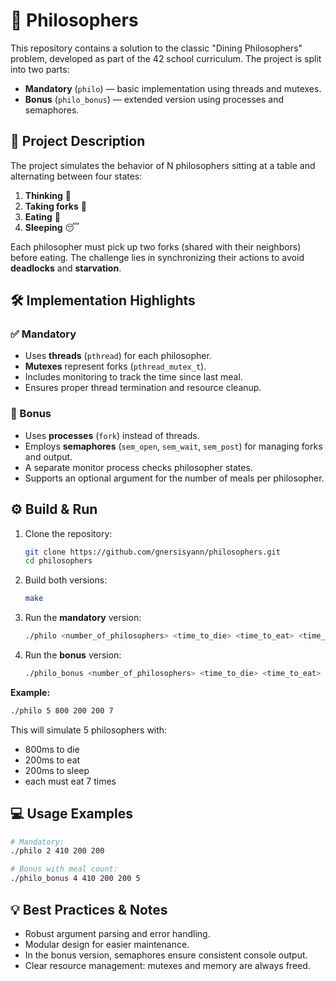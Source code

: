 # 🧠 Philosophers

This repository contains a solution to the classic "Dining Philosophers" problem, developed as part of the 42 school curriculum. The project is split into two parts:

* **Mandatory** (`philo`) — basic implementation using threads and mutexes.
* **Bonus** (`philo_bonus`) — extended version using processes and semaphores.

## 📖 Project Description

The project simulates the behavior of N philosophers sitting at a table and alternating between four states:

1. **Thinking** 🤔
2. **Taking forks** 🍴
3. **Eating** 🍝
4. **Sleeping** 😴

Each philosopher must pick up two forks (shared with their neighbors) before eating. The challenge lies in synchronizing their actions to avoid **deadlocks** and **starvation**.

## 🛠 Implementation Highlights

### ✅ Mandatory

* Uses **threads** (`pthread`) for each philosopher.
* **Mutexes** represent forks (`pthread_mutex_t`).
* Includes monitoring to track the time since last meal.
* Ensures proper thread termination and resource cleanup.

### 🚀 Bonus

* Uses **processes** (`fork`) instead of threads.
* Employs **semaphores** (`sem_open`, `sem_wait`, `sem_post`) for managing forks and output.
* A separate monitor process checks philosopher states.
* Supports an optional argument for the number of meals per philosopher.

## ⚙️ Build & Run

1. Clone the repository:

   ```bash
   git clone https://github.com/gnersisyann/philosophers.git
   cd philosophers
   ```

2. Build both versions:

   ```bash
   make
   ```

3. Run the **mandatory** version:

   ```bash
   ./philo <number_of_philosophers> <time_to_die> <time_to_eat> <time_to_sleep> [number_of_times_each_must_eat]
   ```

4. Run the **bonus** version:

   ```bash
   ./philo_bonus <number_of_philosophers> <time_to_die> <time_to_eat> <time_to_sleep> [number_of_times_each_must_eat]
   ```

**Example:**

```bash
./philo 5 800 200 200 7
```

This will simulate 5 philosophers with:

* 800ms to die
* 200ms to eat
* 200ms to sleep
* each must eat 7 times

## 💻 Usage Examples

```bash
# Mandatory:
./philo 2 410 200 200

# Bonus with meal count:
./philo_bonus 4 410 200 200 5
```

## 💡 Best Practices & Notes

* Robust argument parsing and error handling.
* Modular design for easier maintenance.
* In the bonus version, semaphores ensure consistent console output.
* Clear resource management: mutexes and memory are always freed.
